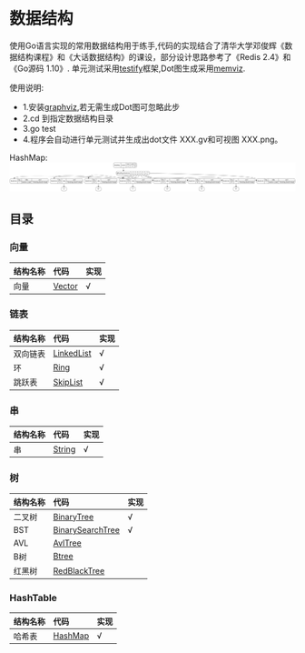 # 数据结构
使用Go语言实现的常用数据结构用于练手,代码的实现结合了清华大学邓俊辉《数据结构课程》和《大话数据结构》的课设，部分设计思路参考了《Redis 2.4》和《Go源码 1.10》.
单元测试采用[testify](github.com/stretchr/testify/assert)框架,Dot图生成采用[memviz](github.com/bradleyjkemp/memviz).

使用说明:

+ 1.安装[graphviz](http://www.graphviz.org/),若无需生成Dot图可忽略此步
+ 2.cd 到指定数据结构目录
+ 3.go test 
+ 4.程序会自动进行单元测试并生成出dot文件 XXX.gv和可视图 XXX.png。

HashMap:
![HashMap](./hashmap/HashMap.png)



## 目录
### 向量
结构名称|代码|实现
:-|:-|:-
向量|[Vector](./vector)|√|

### 链表
结构名称|代码|实现
:-|:-|:-
双向链表|[LinkedList](./lists/LinkedList)|√|
环|[Ring](./lists/Ring)|√|
跳跃表|[SkipList](./lists/SkipList)|√|

### 串
结构名称|代码|实现
:-|:-|:-
串|[String](./strings)|√|

### 树
结构名称|代码|实现
:-|:-|:-
二叉树|[BinaryTree](./trees/BinaryTree)|√|
BST|[BinarySearchTree](./trees/BinarySearchTree)|√|
AVL|[AvlTree](./trees/AvlTree)||
B树|[Btree](./trees/Btree)||
红黑树|[RedBlackTree](./trees/RedBlackTree)||

### HashTable
结构名称|代码|实现
:-|:-|:-
哈希表|[HashMap](./hashmap)|√|

